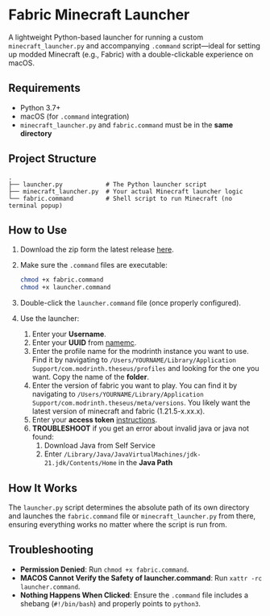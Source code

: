 # Fabric Minecraft Launcher

A lightweight Python-based launcher for running a custom `minecraft_launcher.py` and accompanying `.command` script—ideal for setting up modded Minecraft (e.g., Fabric) with a double-clickable experience on macOS.

## Requirements

* Python 3.7+
* macOS (for `.command` integration)
* `minecraft_launcher.py` and `fabric.command` must be in the **same directory**

## Project Structure

```
.
├── launcher.py            # The Python launcher script
├── minecraft_launcher.py  # Your actual Minecraft launcher logic
└── fabric.command         # Shell script to run Minecraft (no terminal popup)
```

## How to Use

1. Download the zip form the latest release [here](https://github.com/braydenwatt/A-Really-Bad-Fabric-Minecraft-Launcher/releases/latest).

2. Make sure the `.command` files are executable:

   ```bash
   chmod +x fabric.command
   chmod +x launcher.command
   ```

3. Double-click the `launcher.command` file (once properly configured).
   
4. Use the launcher:
   1. Enter your **Username**.
   2. Enter your **UUID** from [namemc](namemc.com).
   3. Enter the profile name for the modrinth instance you want to use. Find it by navigating to `/Users/YOURNAME/Library/Application Support/com.modrinth.theseus/profiles` and looking for the one you want. Copy the name of the **folder**.
   4. Enter the version of fabric you want to play. You can find it by navigating to `/Users/YOURNAME/Library/Application Support/com.modrinth.theseus/meta/versions`. You likely want the latest version of minecraft and fabric (1.21.5-x.xx.x).
   5. Enter your **access token** [instructions](https://kqzz.github.io/mc-bearer-token/).
   6. **TROUBLESHOOT** if you get an error about invalid java or java not found:
      1. Download Java from Self Service
      2. Enter `/Library/Java/JavaVirtualMachines/jdk-21.jdk/Contents/Home` in the **Java Path**

## How It Works

The `launcher.py` script determines the absolute path of its own directory and launches the `fabric.command` file or `minecraft_launcher.py` from there, ensuring everything works no matter where the script is run from.

## Troubleshooting

* **Permission Denied**: Run `chmod +x fabric.command`.
* **MACOS Cannot Verify the Safety of launcher.command**: Run `xattr -rc launcher.command`.
* **Nothing Happens When Clicked**: Ensure the `.command` file includes a shebang (`#!/bin/bash`) and properly points to `python3`.
